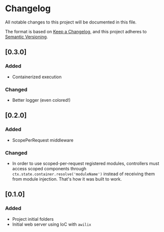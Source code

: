 # Changelog
All notable changes to this project will be documented in this file.

The format is based on [Keep a Changelog](https://keepachangelog.com/en/1.0.0/),
and this project adheres to [Semantic Versioning](https://semver.org/spec/v2.0.0.html).

## [0.3.0]

### Added

-   Containerized execution

### Changed

-   Better logger (even colored!)

## [0.2.0]

### Added

-   ScopePerRequest middleware

### Changed

-   In order to use scoped-per-request registered modules, controllers must access scoped components through `ctx.state.container.resolve('moduleName')` instead of receiving them from module injection. That's how it was built to work.

## [0.1.0]

### Added

-   Project initial folders
-   Initial web server using IoC with `awilix`
